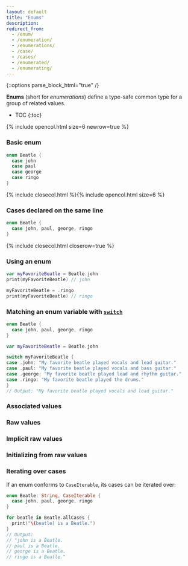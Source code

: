 ```yaml
---
layout: default
title: "Enums"
description: 
redirect_from:
  - /enum/
  - /enumeration/
  - /enumerations/
  - /case/
  - /cases/
  - /enumerated/
  - /enumerating/
---
```

{::options parse_block_html="true" /}

**Enums** (short for _enumerations_) define a type-safe common type for a group of related values.

* TOC
{:toc}

{% include opencol.html size=6 newrow=true %}

### Basic enum

```swift
enum Beatle {
  case john
  case paul
  case george
  case ringo
}
```

{% include closecol.html %}{% include opencol.html size=6 %}

### Cases declared on the same line

```swift
enum Beatle {
  case john, paul, george, ringo
}
```

{% include closecol.html closerow=true %}

### Using an enum

```swift
var myFavoriteBeatle = Beatle.john
print(myFavoriteBeatle) // john

myFavoriteBeatle = .ringo
print(myFavoriteBeatle) // ringo
```

### Matching an enum variable with [`switch`](/switch)

```swift
enum Beatle {
  case john, paul, george, ringo
}

var myFavoriteBeatle = Beatle.john

switch myFavoriteBeatle {
case .john: "My favorite beatle played vocals and lead guitar."
case .paul: "My favorite beatle played vocals and bass guitar."
case .george: "My favorite beatle played lead and rhythm guitar."
case .ringo: "My favorite beatle played the drums."
}
// Output: "My favorite beatle played vocals and lead guitar."
```

### Associated values



### Raw values



### Implicit raw values



### Initializing from raw values



### Iterating over cases

If an enum conforms to `CaseIterable`, its cases can be iterated over:

```swift
enum Beatle: String, CaseIterable {
  case john, paul, george, ringo
}

for beatle in Beatle.allCases {
  print("\(beatle) is a Beatle.")
}
// Output:
// "john is a Beatle.
// paul is a Beatle.
// george is a Beatle.
// ringo is a Beatle."
```
